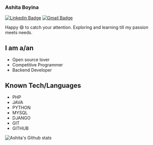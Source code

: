 ### Ashita Boyina
[![Linkedin Badge](https://img.shields.io/badge/-LinkedIn-blue?style=flat-square&logo=Linkedin&logoColor=white&link=https://www.linkedin.com/in/digitalplayer1125/)](https://www.linkedin.com/in/ashita-boyina-b99ba9153/)
[![Gmail Badge](https://img.shields.io/badge/-Gmail-c14438?style=flat-square&logo=Gmail&logoColor=white&link=mailto:rishi18304@iiitd.ac.in)](mailto:ashita19028@iiitd.ac.in)

Happy :smile: to catch your attention.
Exploring and learning till my passion meets needs.
## I am a/an
- Open source lover
- Competitive Programmer
- Backend Developer
## Known Tech/Languages
- PHP
- JAVA
- PYTHON
- MYSQL
- DJANGO
- GIT
- GITHUB

![Ashita's Github stats](https://github-readme-stats.vercel.app/api?username=ashcode028)
